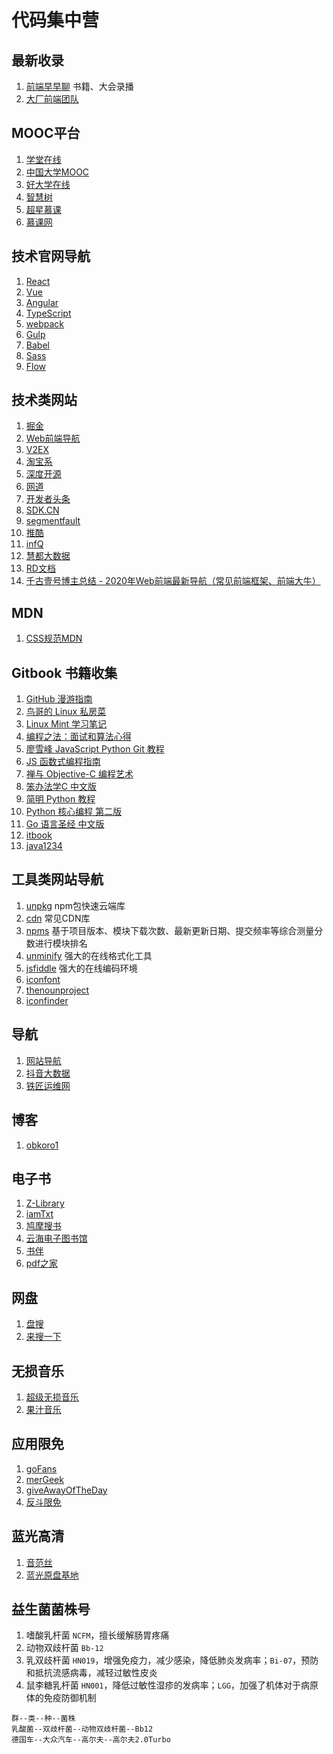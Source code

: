 # 代码集中营

## 最新收录
1. [前端早早聊](https://www.zaozao.run/book/finance) 书籍、大会录播
2. [大厂前端团队](https://www.yuque.com/zaotalk/fe-teams)

## MOOC平台
1. [学堂在线](https://www.xuetangx.com/)
2. [中国大学MOOC](https://www.icourse163.org/)
3. [好大学在线](https://www.cnmooc.org/home/index.mooc)
4. [智慧树](https://www.zhihuishu.com/)
5. [超星慕课](http://mooc1.chaoxing.com/)
6. [慕课网](https://www.imooc.com/)

## 技术官网导航
1. [React](https://reactjs.org)
1. [Vue](https://vuejs.org)
1. [Angular](https://angular.io)
1. [TypeScript](https://www.typescriptlang.org)
1. [webpack](https://webpack.js.org/api)
1. [Gulp](https://gulpjs.com)
1. [Babel](https://babeljs.io)
1. [Sass](http://sass-lang.com)
1. [Flow](https://flow.org)

## 技术类网站
1. [掘金](https://juejin.im)
1. [Web前端导航](http://alloyteam.com/nav/index.html)
1. [V2EX](https://www.v2ex.com)
1. [淘宝系](https://www.yuque.com/yuque/blog/1024)
1. [深度开源](https://www.open-open.com)
1. [网道](https://wangdoc.com/javascript)
1. [开发者头条](https://toutiao.io/posts/hot/7)
1. [SDK.CN](https://sdk.cn)
1. [segmentfault](https://segmentfault.com)
1. [推酷](https://www.tuicool.com)
1. [infQ](https://www.infoq.cn)
1. [慧都大数据](http://bigdata.evget.com)
1. [RD文档](https://www.rddoc.com)
1. [千古壹号博主总结 - 2020年Web前端最新导航（常见前端框架、前端大牛）](https://www.cnblogs.com/qianguyihao/p/10701923.html)

## MDN
1. [CSS规范MDN](https://developer.mozilla.org/en-US/docs/Web/CSS/Reference)

## Gitbook 书籍收集
1. [GitHub 漫游指南](http://github.phodal.com)
1. [鸟哥的 Linux 私房菜](https://legacy.gitbook.com/book/wizardforcel/vbird-linux-basic-4e/details)
1. [Linux Mint 学习笔记](https://legacy.gitbook.com/book/skyao/learning-linux-mint/details)
1. [编程之法：面试和算法心得](https://legacy.gitbook.com/book/wizardforcel/the-art-of-programming-by-july/details)
1. [廖雪峰 JavaScript Python Git 教程](https://legacy.gitbook.com/book/wizardforcel/liaoxuefeng/details)
1. [JS 函数式编程指南](https://legacy.gitbook.com/book/llh911001/mostly-adequate-guide-chinese/details)
1. [禅与 Objective-C 编程艺术](https://yourtion.gitbooks.io/objc-zen-book-cn)
1. [笨办法学C 中文版](https://www.gitbook.com/book/wizardforcel/lcthw/details)
1. [简明 Python 教程](https://legacy.gitbook.com/book/lenkimo/byte-of-python-chinese-edition/details)
1. [Python 核心编程 第二版](https://legacy.gitbook.com/book/wizardforcel/core-python-2e/details)
1. [Go 语言圣经 中文版](https://www.gitbook.com/book/wizardforcel/gopl-zh/details)
1. [itbook](https://itbook.download)
1. [java1234](http://www.java1234.com)

## 工具类网站导航
1. [unpkg](https://unpkg.com/#/stats) npm包快速云端库
1. [cdn](https://www.bootcdn.cn) 常见CDN库
1. [npms](https://npms.io/) 基于项目版本、模块下载次数、最新更新日期、提交频率等综合测量分数进行模块排名
1. [unminify](https://unminify.com) 强大的在线格式化工具 
1. [jsfiddle](https://jsfiddle.net) 强大的在线编码环境 
1. [iconfont](http://www.iconfont.cn/collections)
1. [thenounproject](https://thenounproject.com/)
1. [iconfinder](https://www.iconfinder.com/)

## 导航
1. [网站导航](https://www.egouz.com/types/)
1. [抖音大数据](https://toobigdata.com/douyin/users)
1. [铁匠运维网](http://www.tiejiang.org)

## 博客
1. [obkoro1](http://obkoro1.com/web_accumulate)

## 电子书
1. [Z-Library](https://zh.jp1lib.org/)
1. [iamTxt](https://www.iamtxt.com)
1. [鸠摩搜书](https://www.jiumodiary.com)
1. [云海电子图书馆](http://www.pdfbook.cn)
1. [书伴](https://bookfere.com)
1. [pdf之家](http://www.pdfzj.cn)

## 网盘
1. [盘搜](https://www.pansoso.com)
1. [来搜一下](https://www.laisoyixia.com/)

## 无损音乐
1. [超级无损音乐](https://www.sq688.com/singer/10001.html)
1. [果汁音乐](http://guozhivip.com/yinyue/)

## 应用限免
1. [goFans](https://gofans.cn/)
1. [merGeek](https://mergeek.com/)
1. [giveAwayOfTheDay](https://iphone.giveawayoftheday.com/)
1. [反斗限免](http://free.apprcn.com/)

## 蓝光高清
1. [音范丝](https://www.yinfans.me/movie/34350)
1. [蓝光原盘基地](https://www.bdiso.net/)

## 益生菌菌株号
1. 嗜酸乳杆菌 `NCFM`，擅长缓解肠胃疼痛
1. 动物双歧杆菌 `Bb-12`
1. 乳双歧杆菌 `HN019`，增强免疫力，减少感染，降低肺炎发病率；`Bi-07`，预防和抵抗流感病毒，减轻过敏性皮炎
1. 鼠李糖乳杆菌 `HN001`，降低过敏性湿疹的发病率；`LGG`，加强了机体对于病原体的免疫防御机制
```
群--类--种--菌株
乳酸菌--双歧杆菌--动物双歧杆菌--Bb12
德国车--大众汽车--高尔夫--高尔夫2.0Turbo
```
